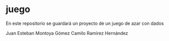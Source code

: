 # juego

En este repositorio se guardará un proyecto de un juego de azar con dados

Juan Esteban Montoya Gómez
Camilo Ramírez Hernández
